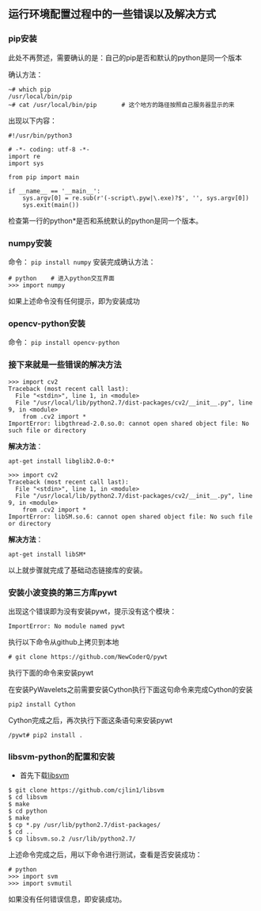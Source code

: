 ## 运行环境配置过程中的一些错误以及解决方式

### pip安装
此处不再赘述，需要确认的是：自己的pip是否和默认的python是同一个版本

确认方法：

```
~# which pip
/usr/local/bin/pip
~# cat /usr/local/bin/pip		# 这个地方的路径按照自己服务器显示的来
```
出现以下内容：
```
#!/usr/bin/python3

# -*- coding: utf-8 -*-
import re
import sys

from pip import main

if __name__ == '__main__':
    sys.argv[0] = re.sub(r'(-script\.pyw|\.exe)?$', '', sys.argv[0])
    sys.exit(main())

```
检查第一行的python*是否和系统默认的python是同一个版本。

### numpy安装
命令：
`pip install numpy`
安装完成确认方法：
```
# python	# 进入python交互界面
>>> import numpy
```
如果上述命令没有任何提示，即为安装成功

### opencv-python安装
命令：
`pip install opencv-python`

### 接下来就是一些错误的解决方法

```	
>>> import cv2
Traceback (most recent call last):
  File "<stdin>", line 1, in <module>
  File "/usr/local/lib/python2.7/dist-packages/cv2/__init__.py", line 9, in <module>
    from .cv2 import *
ImportError: libgthread-2.0.so.0: cannot open shared object file: No such file or directory
```
**解决方法**：

`apt-get install libglib2.0-0:*` 


```
>>> import cv2
Traceback (most recent call last):
  File "<stdin>", line 1, in <module>
  File "/usr/local/lib/python2.7/dist-packages/cv2/__init__.py", line 9, in <module>
    from .cv2 import *
ImportError: libSM.so.6: cannot open shared object file: No such file or directory
```
**解决方法**：

`apt-get install libSM*`


以上就步骤就完成了基础动态链接库的安装。

### 安装小波变换的第三方库pywt

出现这个错误即为没有安装pywt，提示没有这个模块：

`ImportError: No module named pywt`

执行以下命令从github上拷贝到本地

`# git clone https://github.com/NewCoderQ/pywt`

执行下面的命令来安装pywt

	
在安装PyWavelets之前需要安装Cython执行下面这句命令来完成Cython的安装

`pip2 install Cython`

Cython完成之后，再次执行下面这条语句来安装pywt

`/pywt# pip2 install .`

### libsvm-python的配置和安装

* 首先下载[libsvm](https://github.com/cjlin1/libsvm)

```
$ git clone https://github.com/cjlin1/libsvm
$ cd libsvm
$ make
$ cd python
$ make
$ cp *.py /usr/lib/python2.7/dist-packages/  
$ cd ..  
$ cp libsvm.so.2 /usr/lib/python2.7/  

```
上述命令完成之后，用以下命令进行测试，查看是否安装成功：

```
# python
>>> import svm
>>> import svmutil
```

如果没有任何错误信息，即安装成功。